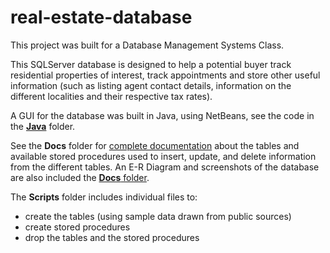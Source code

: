 # real-estate-database

This project was built for a Database Management Systems Class.

This SQLServer database is designed to help a potential buyer track residential properties of interest,
track appointments and store other useful information (such as listing agent contact details,
information on the different localities and their respective tax rates).

A GUI for the database was built in Java, using NetBeans, see the code in the [**Java**](/Java) folder.

See the **Docs** folder for [complete documentation](https://github.com/ChrissaLP/real-estate-database/blob/master/docs/documentation.md) about the tables and available stored procedures used to insert, update, and
delete information from the different tables. An E-R Diagram and screenshots of the database are also included the [**Docs** folder](https://github.com/ChrissaLP/real-estate-database/tree/master/docs).

The **Scripts** folder includes individual files to:
* create the tables (using sample data drawn from public sources)
* create stored procedures
* drop the tables and the stored procedures
